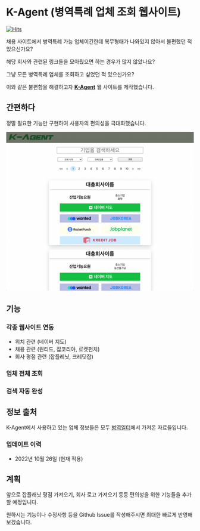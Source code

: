 # K-Agent (병역특례 업체 조회 웹사이트) 

[![Hits](https://hits.seeyoufarm.com/api/count/incr/badge.svg?url=https%3A%2F%2Fk-agent.services&count_bg=%23000000&title_bg=%23000000&icon=&icon_color=%23000000&title=hits&edge_flat=false)](https://hits.seeyoufarm.com)

채용 사이트에서 병역특례 가능 업체이긴한데 복무형태가 나와있지 않아서 불편했던 적 있으신가요?

해당 회사와 관련된 링크들을 모아줬으면 하는 경우가 많지 않았나요?

그냥 모든 병역특례 업체를 조회하고 싶었던 적 있으신가요?

이와 같은 불편함을 해결하고자 **[K-Agent](https://k-agent.services)** 웹 사이트를 제작했습니다.

## 간편하다

정말 필요한 기능만 구현하여 사용자의 편의성을 극대화했습니다.

![](https://github.com/Ji-InPark/ForImage/blob/master/k-agent/k-agent-1.png?raw=true)

## 기능

### 각종 웹사이트 연동
- 위치 관련 (네이버 지도)
- 채용 관련 (원티드, 잡코리아, 로켓펀치)
- 회사 평점 관련 (잡플레닛, 크레딧잡)

### 업체 전체 조회

### 검색 자동 완성

## 정보 출처

K-Agent에서 사용하고 있는 업체 정보들은 모두 [병역일터](https://work.mma.go.kr/caisBYIS/main.do)에서 가져온 자료들입니다.

### 업데이트 이력
- 2022년 10월 26일 (현재 적용)

## 계획

앞으로 잡플래닛 평점 가져오기, 회사 로고 가져오기 등등 편의성을 위한 기능들을 추가할 예정입니다.

원하시는 기능이나 수정사항 등을 Github Issue를 작성해주시면 최대한 빠르게 반영해보겠습니다. 
